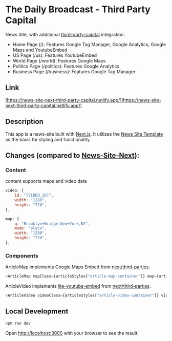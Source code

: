 # The Daily Broadcast - Third Party Capital

News Site, with additional [third-party-capital](https://github.com/GoogleChromeLabs/third-party-capital) integration.

- Home Page (/): Features Google Tag Manager, Google Analytics, Google Maps and YoutubeEmbed
- US Page (/us): Features YoutubeEmbed
- World Page (/world): Features Google Maps
- Politics Page (/politics): Features Google Analytics
- Business Page (/business): Features Google Tag Manager

## Link

[https://news-site-next-third-party-capital.netlify.app/](https://news-site-next-third-party-capital.netlify.app/)

## Description

This app is a news-site built with [Next.js](https://nextjs.org/). It utilizes the [News Site Template](https://github.com/flashdesignory/news-site-template) as the basis for styling and functionality.

## Changes (compared to [News-Site-Next](../../../apps/news-site/news-site-next/README.md)):

### Content

content supports maps and video data

```JavaScript
video: {
    id: "[VIDEO_ID]",
    width: "1280",
    height: "720",
},
```

```JavaScript
map: {
    q: "Brooklyn+Bridge,New+York,NY",
    mode: "place",
    width: "1280",
    height: "720",
},
```

### Components

ArticleMap implements Google Maps Embed from [next/third-parties](https://github.com/vercel/next.js/tree/canary/packages/third-parties).

```JavaScript
<ArticleMap mapClass={articleStyles["article-map-container"]} map={article.map} meta={article.meta} />
```

ArticleVideo implements [lite-youtube-embed](https://github.com/paulirish/lite-youtube-embed) from [next/third-parties](https://github.com/vercel/next.js/tree/canary/packages/third-parties).
```JavaScript
<ArticleVideo videoClass={articleStyles["article-video-container"]} video={article.video} meta={article.meta} />
```

## Local Development

```bash
npm run dev
```

Open [http://localhost:3000](http://localhost:3000) with your browser to see the result.

